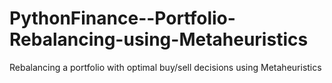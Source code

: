 # PythonFinance--Portfolio-Rebalancing-using-Metaheuristics
Rebalancing a portfolio with optimal buy/sell decisions using Metaheuristics
